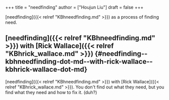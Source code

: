 +++
title = "needfinding"
author = ["Houjun Liu"]
draft = false
+++

[needfinding]({{< relref "KBhneedfinding.md" >}}) as a process of finding need.


## [needfinding]({{< relref "KBhneedfinding.md" >}}) with [Rick Wallace]({{< relref "KBhrick_wallace.md" >}}) {#needfinding--kbhneedfinding-dot-md--with-rick-wallace--kbhrick-wallace-dot-md}

[needfinding]({{< relref "KBhneedfinding.md" >}}) with [Rick Wallace]({{< relref "KBhrick_wallace.md" >}}). You don't find out what they need, but you find what they need and how to fix it. (duh?)